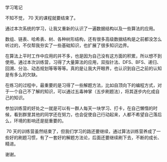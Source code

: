 学习笔记

不知不觉， 70 天的课程就要结束了。

通过本次系统的学习，让我又重新的认识了一遍数据结构以及一些算法的应用。

​ 数组、链表、哈希表、树、各种树形结构，还有很多高级数据结构是之前都没怎么听过的，不仅帮我夯实了一些基础知识，也扩展了很多知识边界。

​ 在算法上平时工作中应用的并不多，也是因为自己没有这方面的积累，所以想不到使用。通过本次训练营，习得了大量算法的应用，双指针法、DFS、BFS、递归、回溯、分治、动态规划等等等等。真的是让我大开眼界，也认识到自己之前的认知是有多么的欠缺。

​ 在练习的过程中，最重要的是习得了一些解题方法，比如自顶向下的编程方式，对于一个自己不了解的知识，可以通过五毒神掌（五步刷题法），将其逐步内化成自己的知识。

​ 参加训练营的好处之一就是可以有一群人每天一块学习、打卡，在自己懒惰的时候，看到群里其他的同学还在努力，也会促使自己行动起来，人都不希望自己落后么，环境的影响还是挺重要的。


​ 70 天的训练营虽然结束了，但我们学习的路还要继续，通过算法训练营养成了一些好的刷题习惯，有了一套好的解题方法论，后面还要继续刷下去，不断的成长、精进。

谢谢。